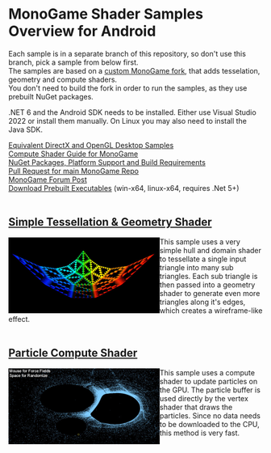 # MonoGame Shader Samples Overview for Android

Each sample is in a separate branch of this repository, so don't use this branch, pick a sample from below first.<br>
The samples are based on a [custom MonoGame fork](https://github.com/cpt-max/MonoGame), that adds tesselation, geometry and compute shaders.<br>
You don't need to build the fork in order to run the samples, as they use prebuilt NuGet packages. 
<br>

.NET 6 and the Android SDK needs to be installed. Either use Visual Studio 2022 or install them manually. On Linux you may also need to install the Java SDK.  

[Equivalent DirectX and OpenGL Desktop Samples](https://github.com/cpt-max/MonoGame-Shader-Samples)<br>
[Compute Shader Guide for MonoGame](https://github.com/cpt-max/Docs/blob/master/MonoGame%20Compute%20Shader%20Guide.md)<br>
[NuGet Packages, Platform Support and Build Requirements](https://github.com/cpt-max/Docs/blob/master/Build%20Requirements.md)<br>
[Pull Request for main MonoGame Repo](https://github.com/MonoGame/MonoGame/pull/7533)<br>
[MonoGame Forum Post](https://community.monogame.net/t/compute-tessellation-geometry-shader/16676)<br>
[Download Prebuilt Executables](https://www.dropbox.com/s/v4gg77pzbniykha/Monogame.Shader.Samples.zip?dl=1) (win-x64, linux-x64, requires .Net 5+)
<br><br>

## [Simple Tessellation & Geometry Shader](https://github.com/cpt-max/MonoGame-Shader-Samples-Mobile/tree/tesselation_geometry)
[<img align="left" width="300" src="https://github.com/cpt-max/MonoGame-Shader-Samples/blob/overview/Screenshots/TesselationGeometry.jpg">](https://github.com/cpt-max/MonoGame-Shader-Samples-Mobile/tree/tesselation_geometry)
This sample uses a very simple hull and domain shader to tessellate a single input triangle into many sub triangles. Each sub triangle is then passed into a geometry shader to generate even more triangles along it's edges, which creates a wireframe-like effect.
<br clear="left"/><br>

## [Particle Compute Shader](https://github.com/cpt-max/MonoGame-Shader-Samples-Mobile/tree/compute_gpu_particles)
[<img align="left" width="300" src="https://github.com/cpt-max/MonoGame-Shader-Samples/blob/overview/Screenshots/ComputeParticles.jpg">](https://github.com/cpt-max/MonoGame-Shader-Samples-Mobile/tree/compute_gpu_particles)
This sample uses a compute shader to update particles on the GPU. The particle buffer is used directly by the vertex shader that draws the particles. Since no data needs to be downloaded to the CPU, this method is very fast.
<br clear="left"/><br>










